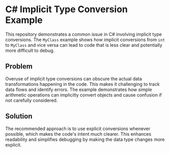 # C# Implicit Type Conversion Example

This repository demonstrates a common issue in C# involving implicit type conversions. The `MyClass` example shows how implicit conversions from `int` to `MyClass` and vice versa can lead to code that is less clear and potentially more difficult to debug.

## Problem

Overuse of implicit type conversions can obscure the actual data transformations happening in the code. This makes it challenging to track data flows and identify errors.  The example demonstrates how simple arithmetic operations can implicitly convert objects and cause confusion if not carefully considered.

## Solution

The recommended approach is to use explicit conversions whenever possible, which makes the code's intent much clearer. This enhances readability and simplifies debugging by making the data type changes more explicit.